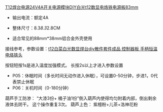 

[T12焊台电源24V4A开关电源模块DIY白光t12数显电烙铁电源板83mm](https://item.taobao.com/item.htm?spm=a230r.1.14.27.770c4b54i3oc9v&id=655098743974&ns=1&abbucket=20#detail)

- 输出电流：额定4A

- 整体尺寸：8.3*8.3*2.8CM

- 适合常见的88mm*38mm铝合金外壳使用

接线参考，参数设置：[t12白菜白光数显焊台diy散件套件成品 控制器板 手柄恒温电烙铁头](https://item.taobao.com/item.htm?spm=a1z10.1-c-s.w137712-13743914979.6.50b6681867880N&id=532779526079)

按钮短按1s是进入温度加强模式。 长按2s以上才进入参数设置

- P05：休眠时间（多长时间无动作进入休眠），可设置0-50分钟，步进1，0代表禁止休眠
- P06：关机时间（0-180分钟）

葫芦手工防渗：  “大漆3份+ 橘子油1份”倒入葫芦内使得均匀附着内部，倒出剩余液体去阴干。 这个操作重复3次。
葫芦上色：  紫檀粉+儿茶+洛神花粉